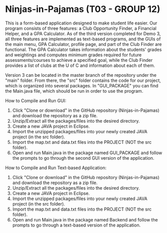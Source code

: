 # Ninjas-in-Pajamas (T03 - GROUP 12)

This is a form-based application designed to make student life easier. Our program consists of three features: a Club Opportunity Finder, a Financial Helper, and a GPA Calculator. As of the third version completed for Demo 3, all three features are implemented as text-based programs, and the GUIs of the main menu, GPA Calculator, profile page, and part of the Club Finder are functional. The GPA Calculator takes information about the students' grades and weightings and computes minimum grades required for future assessments/courses to achieve a specified goal, while the Club Finder provides a list of clubs at the U of C and information about each of them.

Version 3 can be located in the master branch of the repository under the "main" folder. From there, the "src" folder contains the code for our project, which is organized into several packages. In "GUI_PACKAGE" you can find the Main.java file, which should be run in order to use the program.

How to Compile and Run GUI:
1. Click "Clone or download" in the GitHub repository (Ninjas-in-Pajamas) and download the repository as a zip file.
2. Unzip/Extract all the packages/files into the desired directory.
3. Create a new JAVA project in Eclipse.
4. Import the unzipped packages/files into your newly created JAVA project (in the src folder).
5. Import the map.txt and data.txt files into the PROJECT (NOT the src folder).
6. Open and run Main.java in the package named GUI_PACKAGE and follow the prompts to go through the second GUI version of the application.


How to Compile and Run Text-based Application:
1. Click "Clone or download" in the GitHub repository (Ninjas-in-Pajamas) and download the repository as a zip file.
2. Unzip/Extract all the packages/files into the desired directory.
3. Create a new JAVA project in Eclipse.
4. Import the unzipped packages/files into your newly created JAVA project (in the src folder).
5. Import the map.txt and data.txt files into the PROJECT (NOT the src folder).
6. Open and run Main.java in the package named Backend and follow the prompts to go through a text-based version of the application.

